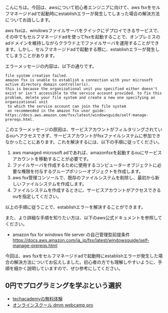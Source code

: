 <!--
title: 【解決】aws fsxをセルフマネージドadで起動時にestablishエラー
tags: aws,fsx,active-directory,問題
id: 
private: false
-->

こんにちは。今回は、awsについて初心者エンジニアに向けて、aws fsxをセルフマネージドadで起動時にestablishエラーが発生してしまった場合の解決方法についてお話しします。

aws fsxは、windowsファイルサーバをクイックにデプロイできるサービスで、その中でもセルフマネージドadを使ってfsxを起動することで、オンプレミスのadドメインを維持しながらクラウド上でファイルサーバを運用することができます。しかし、セルフマネージドadで起動する際に、establishエラーが発生してしまうことがあります。

エラーメッセージの内容は、以下の通りです。

```
file system creation failed. 
amazon fsx is unable to establish a connection with your microsoft active directory domain controller(s).
this is because the organizational unit you specified either doesn't exist or isn't accessible to the service account provided. to fix this problem, delete your file system and create a new one specifying an organizational unit
 to which the service account can join the file system
 as recommended in the amazon fsx user guide: https://docs.aws.amazon.com/fsx/latest/windowsguide/self-manage-prereqs.html.
```

このエラーメッセージの原因は、サービスアカウントがフィルタリングされているouへアクセスできず、サービスアカウントがfsxファイルシステムに参加できなかったことにあります。これを解決するには、以下の手順に従ってください。

1. aws managed microsoft adであれば、amazonfsxを起動するouにサービスアカウントを移動することが必要です。
2. ファイルサーバを作成するために使用するコンピューターオブジェクトに必要な権限を付与するグループポリシーオブジェクトを作成します。
3. aws fsx管理コンソールで、既存のファイルシステムを削除し、最初から新しいファイルシステムを作成します。
4. ファイルシステムを作成するときに、サービスアカウントがアクセスできるouを指定してください。

以上の手順に従うことで、establishエラーを解決することができます。

また、より詳細な手順を知りたい方は、以下のaws公式ドキュメントを参照してください。
- amazon fsx for windows file server の自己管理型前提条件
https://docs.aws.amazon.com/ja_jp/fsx/latest/windowsguide/self-manage-prereqs.html

今回は、aws fsxをセルフマネージドadで起動時にestablishエラーが発生した場合の解決方法についてお伝えしました。初心者の方でも理解しやすいように、手順を細かく説明していますので、ぜひ参考にしてください。

## 0円でプログラミングを学ぶという選択
- [techacademyの無料体験](//af.moshimo.com/af/c/click?a_id=2612475&amp;p_id=1555&amp;pc_id=2816&amp;pl_id=22706&amp;url=https%3a%2f%2ftechacademy.jp%2fhtmlcss-trial%3futm_source%3dmoshimo%26utm_medium%3daffiliate%26utm_campaign%3dtextad)
- [オンラインスクール dmm webcamp pro](//af.moshimo.com/af/c/click?a_id=2612482&amp;p_id=1363&amp;pc_id=2297&amp;pl_id=39999&amp;guid=on)

